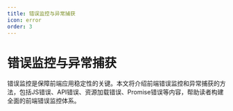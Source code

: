 ```yaml
---
title: 错误监控与异常捕获
icon: error
order: 3
---
```


# 错误监控与异常捕获

错误监控是保障前端应用稳定性的关键。本文将介绍前端错误监控和异常捕获的方法，包括JS错误、API错误、资源加载错误、Promise错误等内容，帮助读者构建全面的前端错误监控体系。
